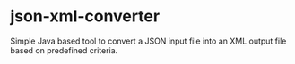 # json-xml-converter
Simple Java based tool to convert a JSON input file into an XML output file based on predefined criteria.
